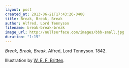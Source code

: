 ```yaml
---
layout: post
created_at: 2013-06-21T17:43:26-0400
title: Break, Break, Break
author: Alfred, Lord Tennyson
filename: break-break-break
image_url: http://nullsurface.com/images/bbb-small.jpg
duration: "1:15"
---
```


_Break, Break, Break_.  Alfred, Lord Tennyson.  1842.

Illustration by [W. E. F. Britten](http://en.wikipedia.org/wiki/File:W.E.F._Britten_-_The_Early_Poems_of_Alfred,_Lord_Tennyson_-_Break,_Break,_Break.jpg).
